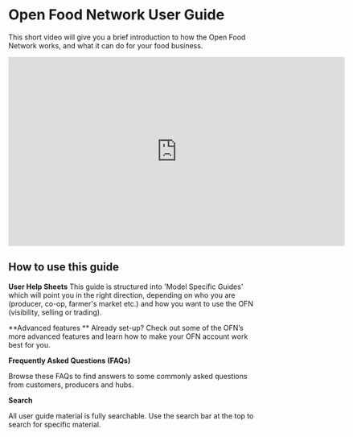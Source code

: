 # Open Food Network User Guide

This short video will give you a brief introduction to how the Open Food Network works, and what it can do for your food business.

<iframe width="669" height="376" src="https://www.youtube.com/embed/eA3IcMUnU14" frameborder="0" allowfullscreen></iframe> 

## How to use this guide

**User Help Sheets**
This guide is structured into 'Model Specific Guides' which will point you in the right direction, depending on who you are (producer, co-op, farmer's market etc.) and how you want to use the OFN (visibility, selling or trading). 

**Advanced features **
Already set-up? Check out some of the OFN’s more advanced features and learn how to make your OFN account work best for you.

**Frequently Asked Questions \(FAQs\)**

Browse these FAQs to find answers to some commonly asked questions from customers, producers and hubs.

**Search**

All user guide material is fully searchable. Use the search bar at the top to search for specific material.